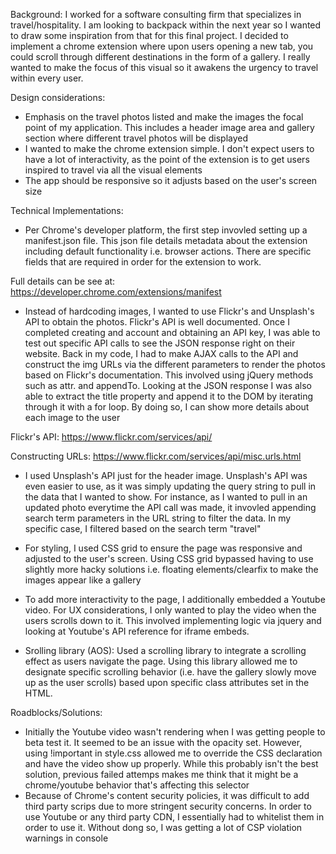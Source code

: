 Background: I worked for a software consulting firm that specializes in travel/hospitality. I am looking to backpack within the next year so I wanted to draw some inspiration from that for this final project. I decided to implement a chrome extension where upon users opening a new tab, you could scroll through different destinations in the form of a gallery. I really wanted to make the focus of this visual so it awakens the urgency to travel within every user.  


Design considerations:
- Emphasis on the travel photos listed and make the images the focal point of my application. This includes a header image area and gallery section where different travel photos will be displayed
- I wanted to make the chrome extension simple. I don't expect users to have a lot of interactivity, as the point of the extension is to get users inspired to travel via all the visual elements  
- The app should be responsive so it adjusts based on the user's screen size 

Technical Implementations:
- Per Chrome's developer platform, the first step invovled setting up a manifest.json file. This json file details metadata about the extension including default functionality i.e. browser actions. There are specific fields that are required in order for the extension to work. 

Full details can be see at: https://developer.chrome.com/extensions/manifest

- Instead of hardcoding images, I wanted to use Flickr's and Unsplash's API to obtain the photos. Flickr's API is well documented. Once I completed creating and account and obtaining an API key, I was able to test out specific API calls to see the JSON response right on their website. Back in my code, I had to make AJAX calls to the API and construct the img URLs via the different parameters to render the photos based on Flickr's documentation. This involved using jQuery methods such as attr. and appendTo. Looking at the JSON response I was also able to extract the title property and append it to the DOM by iterating through it with a for loop. By doing so, I can show more details about each image to the user

Flickr's API: https://www.flickr.com/services/api/

Constructing URLs: https://www.flickr.com/services/api/misc.urls.html

- I used Unsplash's API just for the header image. Unsplash's API was even easier to use, as it was simply updating the query string to pull in the data that I wanted to show. For instance, as I wanted to pull in an updated photo everytime the API call was made, it invovled appending search term parameters in the URL string to filter the data. In my specific case, I filtered based on the search term "travel"   

- For styling, I used CSS grid to ensure the page was responsive and adjusted to the user's screen. Using CSS grid bypassed having to use slightly more hacky solutions i.e. floating elements/clearfix to make the images appear like a gallery

- To add more interactivity to the page, I additionally embedded a Youtube video. For UX considerations, I only wanted to play the video when the users scrolls down to it. This involved implementing logic via jquery and looking at Youtube's API reference for iframe embeds.

- Srolling library (AOS): Used a scrolling library to integrate a scrolling effect as users navigate the page. Using this library allowed me to designate specific scrolling behavior (i.e. have the gallery slowly move up as the user scrolls) based upon specific class attributes set in the HTML.  

Roadblocks/Solutions:
- Initially the Youtube video wasn't rendering when I was getting people to beta test it. It seemed to be an issue with the opacity set. However, using !important in style.css allowed me to override the CSS declaration and have the video show up properly. While this probably isn't the best solution, previous failed attemps makes me think that it might be a chrome/youtube behavior that's affecting this selector  
- Because of Chrome's content security policies, it was difficult to add third party scrips due to more stringent security concerns. In order to use Youtube or any third party CDN, I essentially had to whitelist them in order to use it. Without dong so, I was getting a lot of CSP violation warnings in console  





